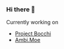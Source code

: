 ### Hi there 👋

Currently working on
* [Project Bocchi]([https://duckduckgo.com](https://projectbocchi.vercel.app/map))
* [Ambi.Moe](https://ambi.moe/)

<!--
**iequivocality/iequivocality** is a ✨ _special_ ✨ repository because its `README.md` (this file) appears on your GitHub profile.

Here are some ideas to get you started:

- 🔭 I’m currently working on ...
- 🌱 I’m currently learning ...
- 👯 I’m looking to collaborate on ...
- 🤔 I’m looking for help with ...
- 💬 Ask me about ...
- 📫 How to reach me: ...
- 😄 Pronouns: ...
- ⚡ Fun fact: ...
-->
